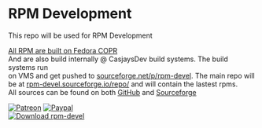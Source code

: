 
# RPM Development  
  
 This repo will be used for RPM Development  
  
[All RPM are built on Fedora COPR](https://copr.fedorainfracloud.org/coprs/casjay/)  
And are also build internally @ CasjaysDev build systems. The build systems run  
on VMS and get pushed to [sourceforge.net/p/rpm-devel](https://sourceforge.net/p/rpm-devel/).
The main repo will be at [rpm-devel.sourceforge.io/repo/](https://rpm-devel.sourceforge.io/repo/) and will contain the lastest rpms.  
All sources can be found on both [GitHub](https://github.com/CasjaysDev/rpm-devel) and [Sourceforge](https://sourceforge.net/p/rpm-devel/_list/git)  
  
  
[![Patreon](https://img.shields.io/badge/patreon-donate-orange.svg)](https://www.patreon.com/casjay) [![Paypal](https://img.shields.io/badge/Donate-PayPal-green.svg)](https://www.paypal.me/casjaysdev)  
[![Download rpm-devel](https://img.shields.io/sourceforge/dm/rpm-devel.svg)](https://sourceforge.net/projects/rpm-devel/files)  
